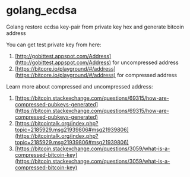 # golang_ecdsa
Golang restore ecdsa key-pair from private key hex and generate bitcoin address

You can get test private key from here:
1. [http://gobittest.appspot.com/Address](http://gobittest.appspot.com/Address) for uncompressed address 
2. [https://bitcore.io/playground/#/address](https://bitcore.io/playground/#/address) for compressed address

Learn more about compressed and uncompressed address:
1. [https://bitcoin.stackexchange.com/questions/69315/how-are-compressed-pubkeys-generated](https://bitcoin.stackexchange.com/questions/69315/how-are-compressed-pubkeys-generated)
2. [https://bitcointalk.org/index.php?topic=2185929.msg21939806#msg21939806](https://bitcointalk.org/index.php?topic=2185929.msg21939806#msg21939806)
3. [https://bitcoin.stackexchange.com/questions/3059/what-is-a-compressed-bitcoin-key](https://bitcoin.stackexchange.com/questions/3059/what-is-a-compressed-bitcoin-key)
